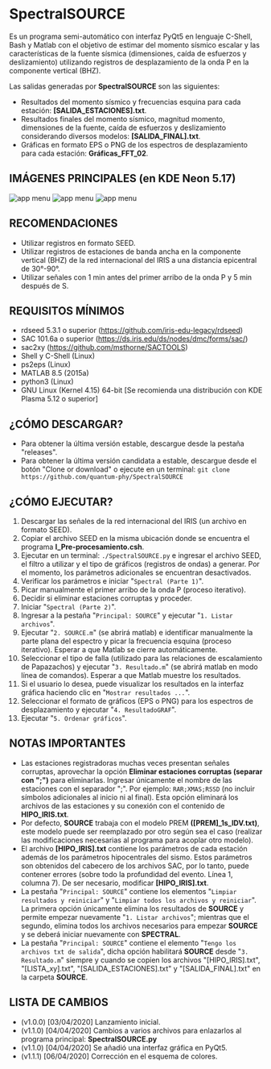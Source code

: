 # SpectralSOURCE
Es un programa semi-automático con interfaz PyQt5 en lenguaje C-Shell, Bash y Matlab con el objetivo de estimar del momento sísmico escalar y las características de la fuente sísmica (dimensiones, caída de esfuerzos y deslizamiento) utilizando registros de desplazamiento de la onda P en la componente vertical (BHZ).

Las salidas generadas por **SpectralSOURCE** son las siguientes:

- Resultados del momento sísmico y frecuencias esquina para cada estación: **[SALIDA_ESTACIONES].txt**.
- Resultados finales del momento sísmico, magnitud momento, dimensiones de la fuente, caída de esfuerzos y deslizamiento considerando diversos modelos: **[SALIDA_FINAL].txt**.
- Gráficas en formato EPS o PNG de los espectros de desplazamiento para cada estación: **Gráficas_FFT_02**.

## IMÁGENES PRINCIPALES (en KDE Neon 5.17)

![app menu](https://lh3.googleusercontent.com/-67MWXn2AShs/Xoelio2ZNuI/AAAAAAAABBM/TMN4LjOX6tg602GrN87HOInY7XuBl0rfgCLcBGAsYHQ/h809/SpectralSOURCE_PyQt5.png "Interfaz gráfica en PyQt5 del programa SpectralSOURCE: Spectral")
![app menu](https://lh3.googleusercontent.com/-XYbNg_5-Fk4/XokG_Bz53GI/AAAAAAAABBo/S63KAu5itgwliLptUYdP5HFSQHcFGLSaQCLcBGAsYHQ/h633/SpectralSOURCE_PyQt5_02.png "Interfaz gráfica en PyQt5 del programa SpectralSOURCE: SOURCE")
![app menu](https://lh3.googleusercontent.com/-STDFZqjnPq4/XoelijcW-oI/AAAAAAAABBI/28CS8w8Y-XwRVe5AuitllfGngwN_qV79ACLcBGAsYHQ/h864/Figura-2.png "Principales espectros de desplazamiento para el sismo de Arequipa del 23 de junio del 2001 - Perú")

## RECOMENDACIONES
- Utilizar registros en formato SEED.
- Utilizar registros de estaciones de banda ancha en la componente vertical (BHZ) de la red internacional del IRIS a una distancia epicentral de 30°-90°.
- Utilizar señales con 1 min antes del primer arribo de la onda P y 5 min después de S.

## REQUISITOS MÍNIMOS
- rdseed 5.3.1 o superior (https://github.com/iris-edu-legacy/rdseed)
- SAC 101.6a o superior (https://ds.iris.edu/ds/nodes/dmc/forms/sac/)
- sac2xy (https://github.com/msthorne/SACTOOLS)
- Shell y C-Shell (Linux)
- ps2eps (Linux)
- MATLAB 8.5 (2015a)
- python3 (Linux)
- GNU Linux (Kernel 4.15) 64-bit [Se recomienda una distribución con KDE Plasma 5.12 o superior]

## ¿CÓMO DESCARGAR?
- Para obtener la última versión estable, descargue desde la pestaña "releases".
- Para obtener la última versión candidata a estable, descargue desde el botón "Clone or download" o ejecute en un terminal:
`git clone https://github.com/quantum-phy/SpectralSOURCE`

## ¿CÓMO EJECUTAR?
1. Descargar las señales de la red internacional del IRIS (un archivo en formato SEED).
1. Copiar el archivo SEED en la misma ubicación donde se encuentra el programa **I_Pre-procesamiento.csh**.
1. Ejecutar en un terminal: `./SpectralSOURCE.py` e ingresar el archivo SEED, el filtro a utilizar y el tipo de gráficos (registros de ondas) a generar. Por el momento, los parámetros adicionales se encuentran desactivados.
1. Verificar los parámetros e iniciar "`Spectral (Parte 1)`".
1. Picar manualmente el primer arribo de la onda P (proceso iterativo).
1. Decidir si eliminar estaciones corruptas y proceder.
1. Iniciar "`Spectral (Parte 2)`".
1. Ingresar a la pestaña "`Principal: SOURCE`" y ejecutar "`1. Listar archivos`".
1. Ejecutar "`2. SOURCE.m`" (se abrirá matlab) e identificar manualmente la parte plana del espectro y picar la frecuencia esquina (proceso iterativo). Esperar a que Matlab se cierre automáticamente.
1. Seleccionar el tipo de falla (utilizado para las relaciones de escalamiento de Papazachos) y ejecutar "`3. Resultado.m`" (se abrirá matlab en modo línea de comandos). Esperar a que Matlab muestre los resultados.
1. Si el usuario lo desea, puede visualizar los resultados en la interfaz gráfica haciendo clic en "`Mostrar resultados ...`".
1. Seleccionar el formato de gráficos (EPS o PNG) para los espectros de desplazamiento y ejecutar "`4. ResultadoGRAF`".
1. Ejecutar "`5. Ordenar gráficos`".

## NOTAS IMPORTANTES
- Las estaciones registradoras muchas veces presentan señales corruptas, aprovechar la opción **Eliminar estaciones corruptas (separar con ";")** para eliminarlas. Ingresar únicamente el nombre de las estaciones con el separador ";". Por ejemplo: `RAR;XMAS;RSSD` (no incluir símbolos adicionales al inicio ni al final). Esta opción eliminará los archivos de las estaciones y su conexión con el contenido de **HIPO_IRIS.txt**.
- Por defecto, **SOURCE** trabaja con el modelo PREM **([PREM]_1s_IDV.txt)**, este modelo puede ser reemplazado por otro según sea el caso (realizar las modificaciones necesarias al programa para acoplar otro modelo).
- El archivo **[HIPO_IRIS].txt** contiene los parámetros de cada estación además de los parámetros hipocentrales del sismo. Estos parámetros son obtenidos del cabecero de los archivos SAC, por lo tanto, puede contener errores (sobre todo la profundidad del evento. Línea 1, columna 7). De ser necesario, modificar **[HIPO_IRIS].txt**.
- La pestaña "`Principal: SOURCE`" contiene los elementos "`Limpiar resultados y reiniciar`" y "`Limpiar todos los archivos y reiniciar`". La primera opción únicamente elimina los resultados de **SOURCE** y permite empezar nuevamente "`1. Listar archivos`"; mientras que el segundo, elimina todos los archivos necesarios para empezar **SOURCE** y se deberá iniciar nuevamente con **SPECTRAL**.
- La pestaña "`Principal: SOURCE`" contiene el elemento "`Tengo los archivos txt de salida`", dicha opción habilitará **SOURCE** desde "`3. Resultado.m`" siempre y cuando se copien los archivos "[HIPO_IRIS].txt", "[LISTA_xy].txt", "[SALIDA_ESTACIONES].txt" y "[SALIDA_FINAL].txt" en la carpeta **SOURCE**.

## LISTA DE CAMBIOS
- (v1.0.0) [03/04/2020] Lanzamiento inicial.
- (v1.1.0) [04/04/2020] Cambios a varios archivos para enlazarlos al programa principal: **SpectralSOURCE.py**
- (v1.1.0) [04/04/2020] Se añadió una interfaz gráfica en PyQt5.
- (v1.1.1) [06/04/2020] Corrección en el esquema de colores.
